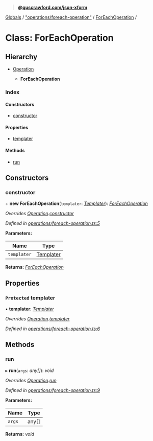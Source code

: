 > **[@guscrawford.com/json-xform](../README.md)**

[Globals](../globals.md) / ["operations/foreach-operation"](../modules/_operations_foreach_operation_.md) / [ForEachOperation](_operations_foreach_operation_.foreachoperation.md) /

# Class: ForEachOperation

## Hierarchy

* [Operation](_operations_operation_.operation.md)

  * **ForEachOperation**

### Index

#### Constructors

* [constructor](_operations_foreach_operation_.foreachoperation.md#constructor)

#### Properties

* [templater](_operations_foreach_operation_.foreachoperation.md#protected-templater)

#### Methods

* [run](_operations_foreach_operation_.foreachoperation.md#run)

## Constructors

###  constructor

\+ **new ForEachOperation**(`templater`: *[Templater](_templater_templater_.templater.md)*): *[ForEachOperation](_operations_foreach_operation_.foreachoperation.md)*

*Overrides [Operation](_operations_operation_.operation.md).[constructor](_operations_operation_.operation.md#constructor)*

*Defined in [operations/foreach-operation.ts:5](https://github.com/guscrawford-com/json-xform/blob/5ed8c18/src/operations/foreach-operation.ts#L5)*

**Parameters:**

Name | Type |
------ | ------ |
`templater` | [Templater](_templater_templater_.templater.md) |

**Returns:** *[ForEachOperation](_operations_foreach_operation_.foreachoperation.md)*

## Properties

### `Protected` templater

• **templater**: *[Templater](_templater_templater_.templater.md)*

*Overrides [Operation](_operations_operation_.operation.md).[templater](_operations_operation_.operation.md#protected-templater)*

*Defined in [operations/foreach-operation.ts:6](https://github.com/guscrawford-com/json-xform/blob/5ed8c18/src/operations/foreach-operation.ts#L6)*

## Methods

###  run

▸ **run**(`args`: *any[]*): *void*

*Overrides [Operation](_operations_operation_.operation.md).[run](_operations_operation_.operation.md#abstract-run)*

*Defined in [operations/foreach-operation.ts:9](https://github.com/guscrawford-com/json-xform/blob/5ed8c18/src/operations/foreach-operation.ts#L9)*

**Parameters:**

Name | Type |
------ | ------ |
`args` | any[] |

**Returns:** *void*